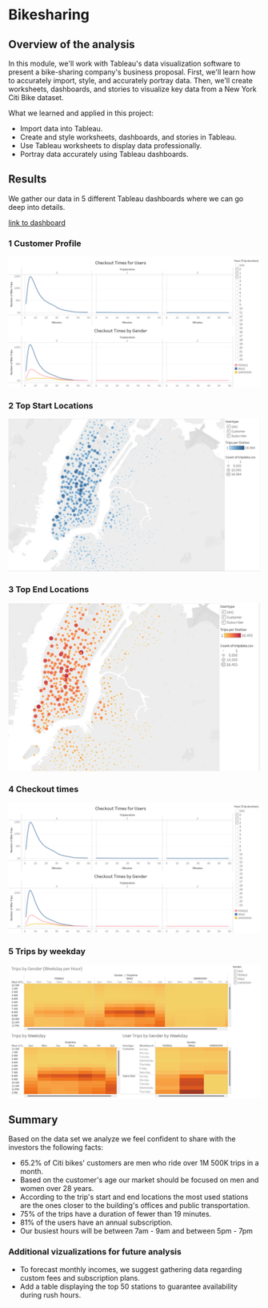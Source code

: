 # Bikesharing

## Overview of the analysis

In this module, we'll work with Tableau's data visualization software to present a bike-sharing company's business proposal. First, we'll learn how to accurately import, style, and accurately portray data. Then, we'll create worksheets, dashboards, and stories to visualize key data from a New York Citi Bike dataset.

What we learned and applied in this project:

- Import data into Tableau.
- Create and style worksheets, dashboards, and stories in Tableau.
- Use Tableau worksheets to display data professionally.
- Portray data accurately using Tableau dashboards.

## Results

We gather our data in 5 different Tableau dashboards where we can go deep into details.

[link to dashboard](https://public.tableau.com/app/profile/miguel.perez6295/viz/TableuChallenge_16630976949490/CitiBikeSharing?publish=yes)


### 1 Customer Profile

![This is an image](Resources/Checkout.png)

### 2 Top Start Locations

![This is an image](Resources/startlocation.png)

### 3 Top End Locations

![This is an image](Resources/EndLocation.png)

### 4 Checkout times

![This is an image](Resources/checkout.png)

### 5 Trips by weekday

![This is an image](resources/Weekday.png)

## Summary

Based on the data set we analyze we feel confident to share with the investors the following facts:
- 65.2% of Citi bikes' customers are men who ride over 1M 500K trips in a month. 
- Based on the customer's age our market should be focused on men and women over 28 years. 
- According to the trip's start and end locations the most used stations are the ones closer to the building's offices and public transportation.
- 75% of the trips have a duration of fewer than 19 minutes.
- 81% of the users have an annual subscription.
- Our busiest hours will be between 7am - 9am and between 5pm - 7pm
### Additional vizualizations for future analysis
- To forecast monthly incomes, we suggest gathering data regarding custom fees and subscription plans. 
- Add a table displaying the top 50 stations to guarantee availability during rush hours.
